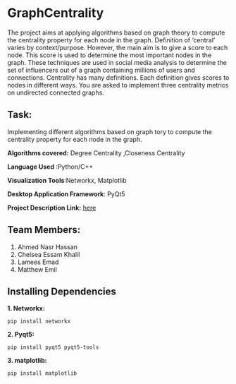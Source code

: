 # GraphCentrality

The project aims at applying algorithms based on graph theory to compute the centrality property for each node in the graph.
Definition of ‘central’ varies by context/purpose. However, the main aim is to give a score to each node. This score is used to determine the most important nodes in the graph. These techniques are used in social media analysis to determine the set of influencers out of a graph containing millions of users and connections.
Centrality has many definitions. Each definition gives scores to nodes in different ways.
You are asked to implement three centrality metrics on undirected connected graphs.

## Task: 

Implementing different algorithms based on graph tory to compute the centrality property for each node in the graph. 

**Algorithms covered:**
 Degree Centrality ,Closeness Centrality

**Language Used** :Python/C++ 

**Visualization Tools**:Networkx, Matplotlib

**Desktop Application Framework**: PyQt5

**Project Description Link:**   [here](https://docs.google.com/document/d/1nzpcXPAZcPWMdtSp2zQEsmFlmfS7dyFqJ--ukhebsMU/mobilebasic?fbclid=IwAR268L274lN7Ty-SUyt3BHG_oQ7pAy-7oXZhB2AWQYXypd1nec2RlFC1O1U)

## Team Members:

1. Ahmed Nasr Hassan 
2. Chelsea Essam Khalil 
3. Lamees Emad
4. Matthew Emil


## Installing Dependencies

**1. Networkx:**
```
pip install networkx
```

**2. Pyqt5:**
```
pip install pyqt5 pyqt5-tools
```
**3. matplotlib:**
```
pip install matplotlib
```
